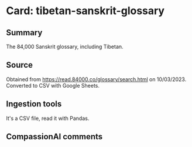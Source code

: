 # Card: tibetan-sanskrit-glossary

## Summary

The 84,000 Sanskrit glossary, including Tibetan.

## Source

Obtained from <https://read.84000.co/glossary/search.html> on 10/03/2023. Converted to CSV with Google Sheets.

## Ingestion tools

It's a CSV file, read it with Pandas.

## CompassionAI comments
